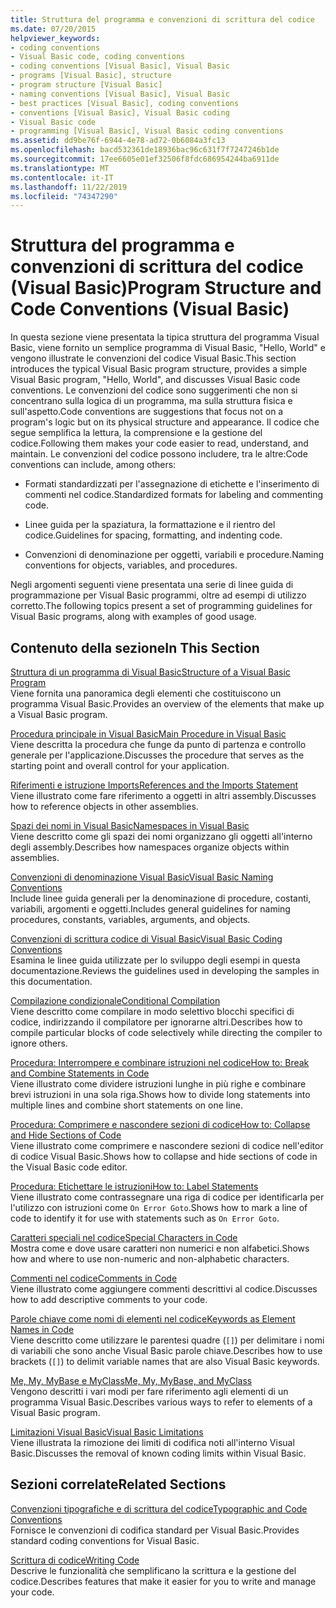```yaml
---
title: Struttura del programma e convenzioni di scrittura del codice
ms.date: 07/20/2015
helpviewer_keywords:
- coding conventions
- Visual Basic code, coding conventions
- coding conventions [Visual Basic], Visual Basic
- programs [Visual Basic], structure
- program structure [Visual Basic]
- naming conventions [Visual Basic], Visual Basic
- best practices [Visual Basic], coding conventions
- conventions [Visual Basic], Visual Basic coding
- Visual Basic code
- programming [Visual Basic], Visual Basic coding conventions
ms.assetid: dd9be76f-6944-4e78-ad72-0b6084a3fc13
ms.openlocfilehash: bacd532361de18936bac96c631f7f7247246b1de
ms.sourcegitcommit: 17ee6605e01ef32506f8fdc686954244ba6911de
ms.translationtype: MT
ms.contentlocale: it-IT
ms.lasthandoff: 11/22/2019
ms.locfileid: "74347290"
---
```

# <a name="program-structure-and-code-conventions-visual-basic"></a><span data-ttu-id="45bc6-102">Struttura del programma e convenzioni di scrittura del codice (Visual Basic)</span><span class="sxs-lookup"><span data-stu-id="45bc6-102">Program Structure and Code Conventions (Visual Basic)</span></span>
<span data-ttu-id="45bc6-103">In questa sezione viene presentata la tipica struttura del programma Visual Basic, viene fornito un semplice programma di Visual Basic, "Hello, World" e vengono illustrate le convenzioni del codice Visual Basic.</span><span class="sxs-lookup"><span data-stu-id="45bc6-103">This section introduces the typical Visual Basic program structure, provides a simple Visual Basic program, "Hello, World", and discusses Visual Basic code conventions.</span></span> <span data-ttu-id="45bc6-104">Le convenzioni del codice sono suggerimenti che non si concentrano sulla logica di un programma, ma sulla struttura fisica e sull'aspetto.</span><span class="sxs-lookup"><span data-stu-id="45bc6-104">Code conventions are suggestions that focus not on a program's logic but on its physical structure and appearance.</span></span> <span data-ttu-id="45bc6-105">Il codice che segue semplifica la lettura, la comprensione e la gestione del codice.</span><span class="sxs-lookup"><span data-stu-id="45bc6-105">Following them makes your code easier to read, understand, and maintain.</span></span> <span data-ttu-id="45bc6-106">Le convenzioni del codice possono includere, tra le altre:</span><span class="sxs-lookup"><span data-stu-id="45bc6-106">Code conventions can include, among others:</span></span>  
  
- <span data-ttu-id="45bc6-107">Formati standardizzati per l'assegnazione di etichette e l'inserimento di commenti nel codice.</span><span class="sxs-lookup"><span data-stu-id="45bc6-107">Standardized formats for labeling and commenting code.</span></span>  
  
- <span data-ttu-id="45bc6-108">Linee guida per la spaziatura, la formattazione e il rientro del codice.</span><span class="sxs-lookup"><span data-stu-id="45bc6-108">Guidelines for spacing, formatting, and indenting code.</span></span>  
  
- <span data-ttu-id="45bc6-109">Convenzioni di denominazione per oggetti, variabili e procedure.</span><span class="sxs-lookup"><span data-stu-id="45bc6-109">Naming conventions for objects, variables, and procedures.</span></span>  
  
 <span data-ttu-id="45bc6-110">Negli argomenti seguenti viene presentata una serie di linee guida di programmazione per Visual Basic programmi, oltre ad esempi di utilizzo corretto.</span><span class="sxs-lookup"><span data-stu-id="45bc6-110">The following topics present a set of programming guidelines for Visual Basic programs, along with examples of good usage.</span></span>  
  
## <a name="in-this-section"></a><span data-ttu-id="45bc6-111">Contenuto della sezione</span><span class="sxs-lookup"><span data-stu-id="45bc6-111">In This Section</span></span>  
 [<span data-ttu-id="45bc6-112">Struttura di un programma di Visual Basic</span><span class="sxs-lookup"><span data-stu-id="45bc6-112">Structure of a Visual Basic Program</span></span>](../../../visual-basic/programming-guide/program-structure/structure-of-a-visual-basic-program.md)  
 <span data-ttu-id="45bc6-113">Viene fornita una panoramica degli elementi che costituiscono un programma Visual Basic.</span><span class="sxs-lookup"><span data-stu-id="45bc6-113">Provides an overview of the elements that make up a Visual Basic program.</span></span>  
  
 [<span data-ttu-id="45bc6-114">Procedura principale in Visual Basic</span><span class="sxs-lookup"><span data-stu-id="45bc6-114">Main Procedure in Visual Basic</span></span>](../../../visual-basic/programming-guide/program-structure/main-procedure.md)  
 <span data-ttu-id="45bc6-115">Viene descritta la procedura che funge da punto di partenza e controllo generale per l'applicazione.</span><span class="sxs-lookup"><span data-stu-id="45bc6-115">Discusses the procedure that serves as the starting point and overall control for your application.</span></span>  
  
 [<span data-ttu-id="45bc6-116">Riferimenti e istruzione Imports</span><span class="sxs-lookup"><span data-stu-id="45bc6-116">References and the Imports Statement</span></span>](../../../visual-basic/programming-guide/program-structure/references-and-the-imports-statement.md)  
 <span data-ttu-id="45bc6-117">Viene illustrato come fare riferimento a oggetti in altri assembly.</span><span class="sxs-lookup"><span data-stu-id="45bc6-117">Discusses how to reference objects in other assemblies.</span></span>  
  
 [<span data-ttu-id="45bc6-118">Spazi dei nomi in Visual Basic</span><span class="sxs-lookup"><span data-stu-id="45bc6-118">Namespaces in Visual Basic</span></span>](../../../visual-basic/programming-guide/program-structure/namespaces.md)  
 <span data-ttu-id="45bc6-119">Viene descritto come gli spazi dei nomi organizzano gli oggetti all'interno degli assembly.</span><span class="sxs-lookup"><span data-stu-id="45bc6-119">Describes how namespaces organize objects within assemblies.</span></span>  
  
 [<span data-ttu-id="45bc6-120">Convenzioni di denominazione Visual Basic</span><span class="sxs-lookup"><span data-stu-id="45bc6-120">Visual Basic Naming Conventions</span></span>](../../../visual-basic/programming-guide/program-structure/naming-conventions.md)  
 <span data-ttu-id="45bc6-121">Include linee guida generali per la denominazione di procedure, costanti, variabili, argomenti e oggetti.</span><span class="sxs-lookup"><span data-stu-id="45bc6-121">Includes general guidelines for naming procedures, constants, variables, arguments, and objects.</span></span>  
  
 [<span data-ttu-id="45bc6-122">Convenzioni di scrittura codice di Visual Basic</span><span class="sxs-lookup"><span data-stu-id="45bc6-122">Visual Basic Coding Conventions</span></span>](../../../visual-basic/programming-guide/program-structure/coding-conventions.md)  
 <span data-ttu-id="45bc6-123">Esamina le linee guida utilizzate per lo sviluppo degli esempi in questa documentazione.</span><span class="sxs-lookup"><span data-stu-id="45bc6-123">Reviews the guidelines used in developing the samples in this documentation.</span></span>  
  
 [<span data-ttu-id="45bc6-124">Compilazione condizionale</span><span class="sxs-lookup"><span data-stu-id="45bc6-124">Conditional Compilation</span></span>](../../../visual-basic/programming-guide/program-structure/conditional-compilation.md)  
 <span data-ttu-id="45bc6-125">Viene descritto come compilare in modo selettivo blocchi specifici di codice, indirizzando il compilatore per ignorarne altri.</span><span class="sxs-lookup"><span data-stu-id="45bc6-125">Describes how to compile particular blocks of code selectively while directing the compiler to ignore others.</span></span>  
  
 [<span data-ttu-id="45bc6-126">Procedura: Interrompere e combinare istruzioni nel codice</span><span class="sxs-lookup"><span data-stu-id="45bc6-126">How to: Break and Combine Statements in Code</span></span>](../../../visual-basic/programming-guide/program-structure/how-to-break-and-combine-statements-in-code.md)  
 <span data-ttu-id="45bc6-127">Viene illustrato come dividere istruzioni lunghe in più righe e combinare brevi istruzioni in una sola riga.</span><span class="sxs-lookup"><span data-stu-id="45bc6-127">Shows how to divide long statements into multiple lines and combine short statements on one line.</span></span>  
  
 [<span data-ttu-id="45bc6-128">Procedura: Comprimere e nascondere sezioni di codice</span><span class="sxs-lookup"><span data-stu-id="45bc6-128">How to: Collapse and Hide Sections of Code</span></span>](../../../visual-basic/programming-guide/program-structure/how-to-collapse-and-hide-sections-of-code.md)  
 <span data-ttu-id="45bc6-129">Viene illustrato come comprimere e nascondere sezioni di codice nell'editor di codice Visual Basic.</span><span class="sxs-lookup"><span data-stu-id="45bc6-129">Shows how to collapse and hide sections of code in the Visual Basic code editor.</span></span>  
  
 [<span data-ttu-id="45bc6-130">Procedura: Etichettare le istruzioni</span><span class="sxs-lookup"><span data-stu-id="45bc6-130">How to: Label Statements</span></span>](../../../visual-basic/programming-guide/program-structure/how-to-label-statements.md)  
 <span data-ttu-id="45bc6-131">Viene illustrato come contrassegnare una riga di codice per identificarla per l'utilizzo con istruzioni come `On Error Goto`.</span><span class="sxs-lookup"><span data-stu-id="45bc6-131">Shows how to mark a line of code to identify it for use with statements such as `On Error Goto`.</span></span>  
  
 [<span data-ttu-id="45bc6-132">Caratteri speciali nel codice</span><span class="sxs-lookup"><span data-stu-id="45bc6-132">Special Characters in Code</span></span>](../../../visual-basic/programming-guide/program-structure/special-characters-in-code.md)  
 <span data-ttu-id="45bc6-133">Mostra come e dove usare caratteri non numerici e non alfabetici.</span><span class="sxs-lookup"><span data-stu-id="45bc6-133">Shows how and where to use non-numeric and non-alphabetic characters.</span></span>  
  
 [<span data-ttu-id="45bc6-134">Commenti nel codice</span><span class="sxs-lookup"><span data-stu-id="45bc6-134">Comments in Code</span></span>](../../../visual-basic/programming-guide/program-structure/comments-in-code.md)  
 <span data-ttu-id="45bc6-135">Viene illustrato come aggiungere commenti descrittivi al codice.</span><span class="sxs-lookup"><span data-stu-id="45bc6-135">Discusses how to add descriptive comments to your code.</span></span>  
  
 [<span data-ttu-id="45bc6-136">Parole chiave come nomi di elementi nel codice</span><span class="sxs-lookup"><span data-stu-id="45bc6-136">Keywords as Element Names in Code</span></span>](../../../visual-basic/programming-guide/program-structure/keywords-as-element-names-in-code.md)  
 <span data-ttu-id="45bc6-137">Viene descritto come utilizzare le parentesi quadre (`[]`) per delimitare i nomi di variabili che sono anche Visual Basic parole chiave.</span><span class="sxs-lookup"><span data-stu-id="45bc6-137">Describes how to use brackets (`[]`) to delimit variable names that are also Visual Basic keywords.</span></span>  
  
 [<span data-ttu-id="45bc6-138">Me, My, MyBase e MyClass</span><span class="sxs-lookup"><span data-stu-id="45bc6-138">Me, My, MyBase, and MyClass</span></span>](../../../visual-basic/programming-guide/program-structure/me-my-mybase-and-myclass.md)  
 <span data-ttu-id="45bc6-139">Vengono descritti i vari modi per fare riferimento agli elementi di un programma Visual Basic.</span><span class="sxs-lookup"><span data-stu-id="45bc6-139">Describes various ways to refer to elements of a Visual Basic program.</span></span>  
  
 [<span data-ttu-id="45bc6-140">Limitazioni Visual Basic</span><span class="sxs-lookup"><span data-stu-id="45bc6-140">Visual Basic Limitations</span></span>](../../../visual-basic/programming-guide/program-structure/limitations.md)  
 <span data-ttu-id="45bc6-141">Viene illustrata la rimozione dei limiti di codifica noti all'interno Visual Basic.</span><span class="sxs-lookup"><span data-stu-id="45bc6-141">Discusses the removal of known coding limits within Visual Basic.</span></span>  
  
## <a name="related-sections"></a><span data-ttu-id="45bc6-142">Sezioni correlate</span><span class="sxs-lookup"><span data-stu-id="45bc6-142">Related Sections</span></span>  
 [<span data-ttu-id="45bc6-143">Convenzioni tipografiche e di scrittura del codice</span><span class="sxs-lookup"><span data-stu-id="45bc6-143">Typographic and Code Conventions</span></span>](../../../visual-basic/language-reference/typographic-and-code-conventions.md)  
 <span data-ttu-id="45bc6-144">Fornisce le convenzioni di codifica standard per Visual Basic.</span><span class="sxs-lookup"><span data-stu-id="45bc6-144">Provides standard coding conventions for Visual Basic.</span></span>  
  
 [<span data-ttu-id="45bc6-145">Scrittura di codice</span><span class="sxs-lookup"><span data-stu-id="45bc6-145">Writing Code</span></span>](/visualstudio/ide/writing-code-in-the-code-and-text-editor)  
 <span data-ttu-id="45bc6-146">Descrive le funzionalità che semplificano la scrittura e la gestione del codice.</span><span class="sxs-lookup"><span data-stu-id="45bc6-146">Describes features that make it easier for you to write and manage your code.</span></span>
